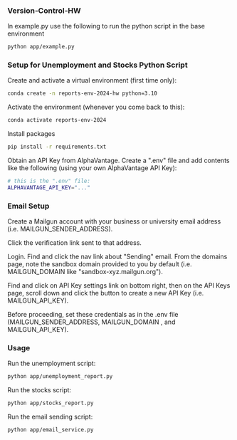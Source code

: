 ### Version-Control-HW

In example.py use the following to run the python script in the base environment 

```sh
python app/example.py
```

### Setup for Unemployment and Stocks Python Script

Create and activate a virtual environment (first time only):
```sh
conda create -n reports-env-2024-hw python=3.10
```

Activate the environment (whenever you come back to this):
```sh
conda activate reports-env-2024
```

Install packages
```sh
pip install -r requirements.txt
```

Obtain an API Key from AlphaVantage.
Create a ".env" file and add contents like the following (using your own AlphaVantage API Key):
```sh
# this is the ".env" file:
ALPHAVANTAGE_API_KEY="..."
```

### Email Setup
Create a Mailgun account with your business or university email address (i.e. MAILGUN_SENDER_ADDRESS). 

Click the verification link sent to that address.

Login. Find and click the nav link about "Sending" email. From the domains page, note the sandbox domain provided to you by default (i.e. MAILGUN_DOMAIN like "sandbox-xyz.mailgun.org").

Find and click on API Key settings link on bottom right, then on the API Keys page, scroll down and click the button to create a new API Key (i.e. MAILGUN_API_KEY).

Before proceeding, set these credentials as in the .env file (MAILGUN_SENDER_ADDRESS, MAILGUN_DOMAIN , and MAILGUN_API_KEY).

### Usage

Run the unemployment script:
```sh
python app/unemployment_report.py
```

Run the stocks script:
```sh
python app/stocks_report.py
```

Run the email sending script:
```sh
python app/email_service.py
```
